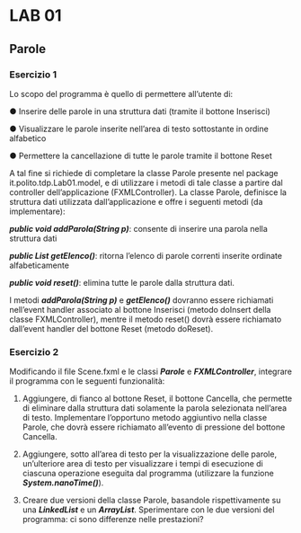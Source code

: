 # LAB 01
## Parole
### Esercizio 1
Lo scopo del programma è quello di permettere all’utente di:

● Inserire delle parole in una struttura dati (tramite il bottone Inserisci)

● Visualizzare le parole inserite nell’area di testo sottostante in ordine alfabetico

● Permettere la cancellazione di tutte le parole tramite il bottone Reset

A tal fine si richiede di completare la classe Parole presente nel package 
it.polito.tdp.Lab01.model, e di utilizzare i metodi di tale classe a partire dal controller 
dell’applicazione (FXMLController). La classe Parole, definisce la struttura dati 
utilizzata dall’applicazione e offre i seguenti metodi (da implementare):

***public void addParola(String p)***: consente di inserire una parola nella 
struttura dati

***public List<String> getElenco()***: ritorna l’elenco di parole correnti inserite 
ordinate alfabeticamente
  
***public void reset()***: elimina tutte le parole dalla struttura dati.
  
I metodi ***addParola(String p)*** e ***getElenco()*** dovranno essere richiamati nell’event 
handler associato al bottone Inserisci (metodo doInsert della classe 
FXMLController), mentre il metodo reset() dovrà essere richiamato dall’event handler 
del bottone Reset (metodo doReset).
  
### Esercizio 2
Modificando il file Scene.fxml e le classi ***Parole*** e ***FXMLController***, integrare il 
programma con le seguenti funzionalità:
1. Aggiungere, di fianco al bottone Reset, il bottone Cancella, che permette di 
eliminare dalla struttura dati solamente la parola selezionata nell’area di testo. 
Implementare l’opportuno metodo aggiuntivo nella classe Parole, che dovrà 
essere richiamato all’evento di pressione del bottone Cancella.
  
2. Aggiungere, sotto all’area di testo per la visualizzazione delle parole, un’ulteriore 
area di testo per visualizzare i tempi di esecuzione di ciascuna operazione 
eseguita dal programma (utilizzare la funzione ***System.nanoTime()***).
  
3. Creare due versioni della classe Parole, basandole rispettivamente su una 
***LinkedList*** e un ***ArrayList***. Sperimentare con le due versioni del programma: ci 
sono differenze nelle prestazioni?
